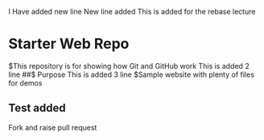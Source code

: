 I Have added new line
New line added
This is added for the rebase lecture
# Starter Web Repo
$This repository is for showing how Git and GitHub work
This is added 2 line
##$ Purpose
This is added 3 line
$Sample website with plenty of files for demos

## Test added
Fork and raise pull request
